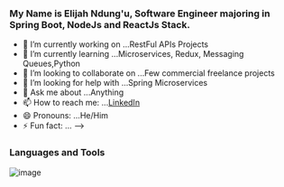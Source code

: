 
### My Name is Elijah Ndung'u, Software Engineer majoring in Spring Boot, NodeJs and ReactJs Stack.


- 🔭 I’m currently working on ...RestFul APIs Projects
- 🌱 I’m currently learning ...Microservices, Redux, Messaging Queues,Python
- 👯 I’m looking to collaborate on ...Few commercial freelance projects
- 🤔 I’m looking for help with ...Spring Microservices
- 💬 Ask me about ...Anything
- 📫 How to reach me: ...[LinkedIn](https://www.linkedin.com/in/elijah-ndung-u-472980192/)
- 😄 Pronouns: ...He/Him
- ⚡ Fun fact: ...
-->
### Languages and Tools
![image](https://user-images.githubusercontent.com/6764957/87082196-3418a980-c25d-11ea-9987-0d9787d54100.png)

